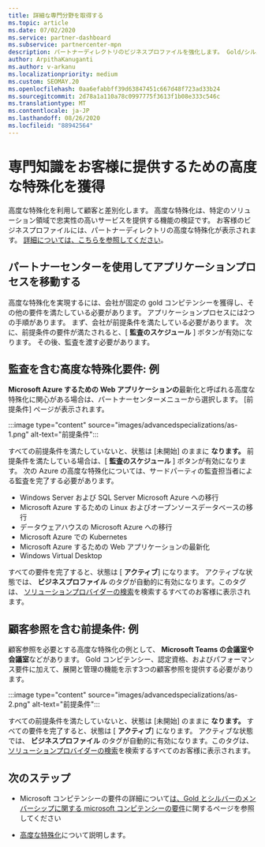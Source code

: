 ```yaml
---
title: 詳細な専門分野を取得する
ms.topic: article
ms.date: 07/02/2020
ms.service: partner-dashboard
ms.subservice: partnercenter-mpn
description: パートナーディレクトリのビジネスプロファイルを強化します。 Gold/シルバーコンピテンシーと共に高度な特殊化を獲得する方法について説明します。
author: ArpithaKanuganti
ms.author: v-arkanu
ms.localizationpriority: medium
ms.custom: SEOMAY.20
ms.openlocfilehash: 0aa6efabbff39d63847451c667d48f723ad33b24
ms.sourcegitcommit: 2d78a1a110a78c0997775f3613f1b08e333c546c
ms.translationtype: MT
ms.contentlocale: ja-JP
ms.lasthandoff: 08/26/2020
ms.locfileid: "88942564"
---
```

# <a name="earn-an-advanced-specialization-to-showcase-expertise-and-stand-out-to-customers"></a>専門知識をお客様に提供するための高度な特殊化を獲得 

高度な特殊化を利用して顧客と差別化します。 高度な特殊化は、特定のソリューション領域で忠実性の高いサービスを提供する機能の検証です。 お客様のビジネスプロファイルには、パートナーディレクトリの高度な特殊化が表示されます。 [詳細については、こちらを参照してください](https://partner.microsoft.com/membership/advanced-specialization)。

## <a name="use-partner-center-to-move-through-the-application-process"></a>パートナーセンターを使用してアプリケーションプロセスを移動する

高度な特殊化を実現するには、会社が固定の gold コンピテンシーを獲得し、その他の要件を満たしている必要があります。 アプリケーションプロセスには2つの手順があります。 まず、会社が前提条件を満たしている必要があります。 次に、前提条件の要件が満たされると、[ **監査のスケジュール** ] ボタンが有効になります。 その後、監査を渡す必要があります。 

## <a name="advanced-specialization-requirements-that-include-an-audit-an-example"></a>監査を含む高度な特殊化要件: 例

**Microsoft Azure するための Web アプリケーションの**最新化と呼ばれる高度な特殊化に関心がある場合は、パートナーセンターメニューから選択します。 [前提条件] ページが表示されます。

:::image type="content" source="images/advancedspecializations/as-1.png" alt-text="前提条件":::


すべての前提条件を満たしていないと、状態は [未開始] のままに **なります。** 前提条件を満たしている場合は、[ **監査のスケジュール** ] ボタンが有効になります。 次の Azure の高度な特殊化については、サードパーティの監査担当者による監査を完了する必要があります。
 
- Windows Server および SQL Server Microsoft Azure への移行
- Microsoft Azure するための Linux およびオープンソースデータベースの移行
- データウェアハウスの Microsoft Azure への移行
- Microsoft Azure での Kubernetes
- Microsoft Azure するための Web アプリケーションの最新化
- Windows Virtual Desktop


すべての要件を完了すると、状態は [ **アクティブ**] になります。 アクティブな状態では、 **ビジネスプロファイル** のタグが自動的に有効になります。このタグは、 [ソリューションプロバイダーの検索](https://www.microsoft.com/solution-providers/home)を検索するすべてのお客様に表示されます。

## <a name="prerequisites-that-include-customer-references-an-example"></a>顧客参照を含む前提条件: 例

顧客参照を必要とする高度な特殊化の例として、 **Microsoft Teams の会議室や会議室**などがあります。 Gold コンピテンシー、認定資格、およびパフォーマンス要件に加えて、展開と管理の機能を示す3つの顧客参照を提供する必要があります。

:::image type="content" source="images/advancedspecializations/as-2.png" alt-text="前提条件":::

すべての前提条件を満たしていないと、状態は [未開始] のままに **なります。** すべての要件を完了すると、状態は [ **アクティブ**] になります。 アクティブな状態では、 **ビジネスプロファイル** のタグが自動的に有効になります。このタグは、 [ソリューションプロバイダーの検索](https://www.microsoft.com/solution-providers/home)を検索するすべてのお客様に表示されます。

## <a name="next-steps"></a>次のステップ

- Microsoft コンピテンシーの要件の詳細について[は、Gold とシルバーのメンバーシップに関する microsoft コンピテンシーの要件](learn-about-competencies.md)に関するページを参照してください

- [高度な特殊化](https://partner.microsoft.com/membership/advanced-specialization)について説明します。
